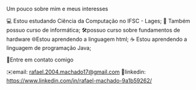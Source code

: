 Um pouco sobre mim e meus interesses

💻 Estou estudando Ciência da Computação no IFSC - Lages;
📖 Também possuo curso de informática;
🛠️possuo curso sobre fundamentos de hardware
🌐Estou aprendendo a linguagem html;
☕ Estou aprendendo a linguagem de programação Java;

👋Entre em contato comigo

✉️email: rafael.2004.machado17@gmail.com
💼linkedin: https://www.linkedin.com/in/rafael-machado-9a1b59262/

